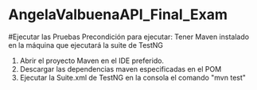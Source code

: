 # AngelaValbuenaAPI_Final_Exam

#Ejecutar las Pruebas
Precondición para ejecutar:
Tener Maven instalado en la máquina que ejecutará la suite de TestNG
1. Abrir el proyecto Maven en el IDE preferido.
2. Descargar las dependencias maven especificadas en el POM
3. Ejecutar la Suite.xml de TestNG en la consola el comando "mvn test"  
